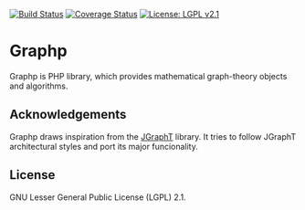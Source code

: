 [![Build Status](https://travis-ci.org/bingo-soft/graphp.png?branch=master)](https://travis-ci.org/bingo-soft/graphp)
[![Coverage Status](https://coveralls.io/repos/github/bingo-soft/graphp/badge.svg)](https://coveralls.io/github/bingo-soft/graphp)
[![License: LGPL v2.1](https://img.shields.io/badge/License-LGPL%20v2.1-blue.svg)](http://www.gnu.org/licenses/lgpl-2.1)

# Graphp

Graphp is PHP library, which provides mathematical graph-theory objects and algorithms. 

## Acknowledgements

Graphp draws inspiration from the [JGraphT](https://github.com/jgrapht/jgrapht) library. It tries to follow JGraphT architectural styles and port its major funcionality.

## License

GNU Lesser General Public License (LGPL) 2.1.